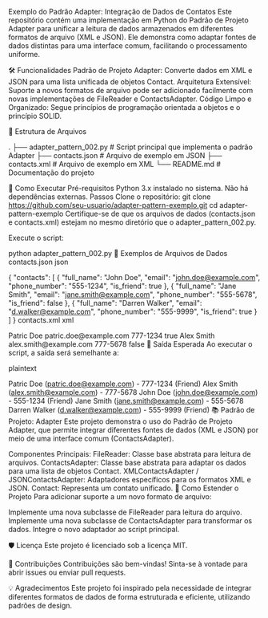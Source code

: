 Exemplo do Padrão Adapter: Integração de Dados de Contatos
Este repositório contém uma implementação em Python do Padrão de Projeto Adapter para unificar a leitura de dados armazenados em diferentes formatos de arquivo (XML e JSON). Ele demonstra como adaptar fontes de dados distintas para uma interface comum, facilitando o processamento uniforme.

🛠 Funcionalidades
Padrão de Projeto Adapter: Converte dados em XML e JSON para uma lista unificada de objetos Contact.
Arquitetura Extensível: Suporte a novos formatos de arquivo pode ser adicionado facilmente com novas implementações de FileReader e ContactsAdapter.
Código Limpo e Organizado: Segue princípios de programação orientada a objetos e o princípio SOLID.


📂 Estrutura de Arquivos

.
├── adapter_pattern_002.py   # Script principal que implementa o padrão Adapter
├── contacts.json            # Arquivo de exemplo em JSON
├── contacts.xml             # Arquivo de exemplo em XML
└── README.md                # Documentação do projeto

🔧 Como Executar
Pré-requisitos
Python 3.x instalado no sistema.
Não há dependências externas.
Passos
Clone o repositório:
git clone https://github.com/seu-usuario/adapter-pattern-exemplo.git
cd adapter-pattern-exemplo
Certifique-se de que os arquivos de dados (contacts.json e contacts.xml) estejam no mesmo diretório que o adapter_pattern_002.py.

Execute o script:

python adapter_pattern_002.py
📝 Exemplos de Arquivos de Dados
contacts.json
json

{
    "contacts": [
        {
            "full_name": "John Doe",
            "email": "john.doe@example.com",
            "phone_number": "555-1234",
            "is_friend": true
        },
        {
            "full_name": "Jane Smith",
            "email": "jane.smith@example.com",
            "phone_number": "555-5678",
            "is_friend": false
        },
        {
            "full_name": "Darren Walker",
            "email": "d.walker@example.com",
            "phone_number": "555-9999",
            "is_friend": true
        }
    ]
}
contacts.xml
xml

<contacts>
    <contact>
        <full_name>Patric Doe</full_name>
        <email>patric.doe@example.com</email>
        <phone_number>777-1234</phone_number>
        <is_friend>true</is_friend>
    </contact>
    <contact>
        <full_name>Alex Smith</full_name>
        <email>alex.smith@example.com</email>
        <phone_number>777-5678</phone_number>
        <is_friend>false</is_friend>
    </contact>
</contacts>
📜 Saída Esperada
Ao executar o script, a saída será semelhante a:

plaintext

Patric Doe (patric.doe@example.com) - 777-1234 (Friend)
Alex Smith (alex.smith@example.com) - 777-5678
John Doe (john.doe@example.com) - 555-1234 (Friend)
Jane Smith (jane.smith@example.com) - 555-5678
Darren Walker (d.walker@example.com) - 555-9999 (Friend)
📚 Padrão de Projeto: Adapter
Este projeto demonstra o uso do Padrão de Projeto Adapter, que permite integrar diferentes fontes de dados (XML e JSON) por meio de uma interface comum (ContactsAdapter).

Componentes Principais:
FileReader: Classe base abstrata para leitura de arquivos.
ContactsAdapter: Classe base abstrata para adaptar os dados para uma lista de objetos Contact.
XMLContactsAdapter / JSONContactsAdapter: Adaptadores específicos para os formatos XML e JSON.
Contact: Representa um contato unificado.
🚀 Como Estender o Projeto
Para adicionar suporte a um novo formato de arquivo:

Implemente uma nova subclasse de FileReader para leitura do arquivo.
Implemente uma nova subclasse de ContactsAdapter para transformar os dados.
Integre o novo adaptador ao script principal.

🛡 Licença
Este projeto é licenciado sob a licença MIT.

🤝 Contribuições
Contribuições são bem-vindas! Sinta-se à vontade para abrir issues ou enviar pull requests.

💡 Agradecimentos
Este projeto foi inspirado pela necessidade de integrar diferentes formatos de dados de forma estruturada e eficiente, utilizando padrões de design.
